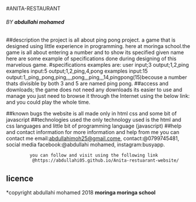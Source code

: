 #ANITA-RESTAURANT
###### BY **abdullahi mohamed**
##description
 the project is all about ping pong project.
 a game that is designed using little experience
 in programming. here at moringa school.the game is
 all about entering a number and to show its specified
 given name here are some example of specifications done
 during designing of this marvelous game.
#specifications
 examples are:
  user input;3
  output;1,2,ping
examples
  input:5
  output;1,2,ping,4,pong
examples
  input:15
  output:1,,ping,,pong,ping,,,,pong,,,ping,,,14,pingpong(15)becouse
  a number thats divisible by both 3 and 5 are named ping pong.
##access and downloads;
  the game does not need any downloads its easier to use and manage
  you just need to browse it through the Internet using the below link:
  and you could play the whole time.
       
##known bugs
 the website is all made only in html
 css and some bit of javascript
##technologies used
 the only technology used is the html and css
 languages and little bit of programming language
 (javascript)
##help and contact information
for more information and help from me
you can contact me
email:abdullahimoh25@gmail.come,
contact:@0799745481,
social media facebook:@abdullahi mohamed,
             instagram:busyapp.

             you can follow and visit using the following link
              @https://abdullahi05.github.io/Anita-restuarant-website/

## licence
 *copyright abdullahi mohamed 2018 **moringa moringa school**
